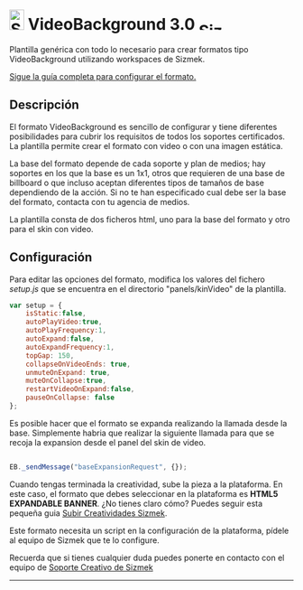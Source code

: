 # <a href="https://platform.mediamind.com"><img src="http://www.sizmek.es/eb/users/javiegido_/__logos/HTML5.png" alt="Sizmek" width="26" height="36" /></a> VideoBackground 3.0 <a href="https://platform.mediamind.com"><img src="http://www.sizmek.es/eb/users/javiegido_/__logos/logo-dark.png" alt="Sizmek" width="57" height="15" /></a>

Plantilla genérica con todo lo necesario para crear formatos tipo VideoBackground utilizando workspaces de Sizmek.

<a href="http://www.sizmek.es/wiki/formato-videobackground/" target="_blank"> Sigue la guía completa para configurar el formato.</a>


## Descripción

El formato VideoBackground es sencillo de configurar y tiene diferentes posibilidades para cubrir los requisitos de todos los soportes certificados. La plantilla permite crear el formato con video o con una imagen estática.

La base del formato depende de cada soporte y plan de medios; hay soportes en los que la base es un 1x1, otros que requieren de una base de billboard o que incluso aceptan diferentes tipos de tamaños de base dependiendo de la acción. Si no te han especificado cual debe ser la base del formato, contacta con tu agencia de medios.

La plantilla consta de dos ficheros html, uno para la base del formato y otro para el skin con video.


## Configuración 

Para editar las opciones del formato, modifica los valores del fichero *setup.js* que se encuentra en el directorio "panels/kinVideo" de la plantilla.

```javascript
var setup = {
	isStatic:false,
	autoPlayVideo:true,
	autoPlayFrequency:1,
	autoExpand:false,
	autoExpandFrequency:1,
	topGap: 150,
	collapseOnVideoEnds: true,
	unmuteOnExpand: true,
	muteOnCollapse:true,
	restartVideoOnExpand:false,
	pauseOnCollapse: false
};
```
Es posible hacer que el formato se expanda realizando la llamada desde la base. Simplemente habria que realizar la siguiente llamada para que se recoja la expansion desde el panel del skin de video.

```javascript

EB._sendMessage("baseExpansionRequest", {});

```

Cuando tengas terminada la creatividad, sube la pieza a la plataforma. En este caso, el formato que debes seleccionar en la plataforma es **HTML5 EXPANDABLE BANNER**. ¿No tienes claro cómo? Puedes seguir esta pequeña guia [Subir Creatividades Sizmek](http://www.sizmek.es/wiki/subir-creatividades-html5/).

Este formato necesita un script en la configuración de la plataforma, pídele al equipo de Sizmek que te lo configure.

Recuerda que si tienes cualquier duda puedes ponerte en contacto con el equipo de <a href="mailto:creativesupport-spain@sizmek.com">Soporte Creativo de Sizmek</a>

***